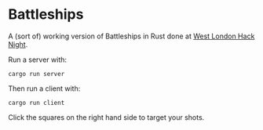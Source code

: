 Battleships
===========

A (sort of) working version of Battleships in Rust done at [West London Hack Night](http://www.meetup.com/West-London-Hack-Night/).

Run a server with:

```
cargo run server
```

Then run a client with:

```
cargo run client
```

Click the squares on the right hand side to target your shots.
